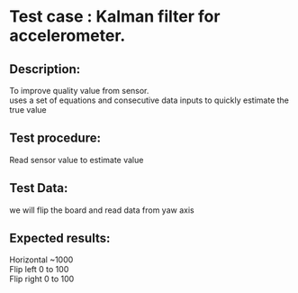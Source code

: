 # Test case : Kalman filter for accelerometer.  
## Description:  
To improve quality value from sensor.  
uses a set of equations and consecutive data inputs to quickly estimate the true value  

##  Test procedure:  
Read sensor value to estimate value  

## Test Data:  
we will flip the board and read data from yaw axis  

## Expected results:  
Horizontal 	~1000  
Flip left 	0 	to 	100  
Flip right	0	to 	100  
